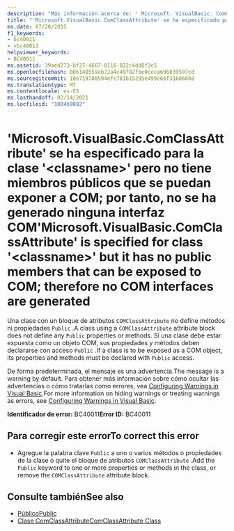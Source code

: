 ```yaml
---
description: "Más información acerca de: ' Microsoft. VisualBasic. ComClassAttribute ' se ha especificado para la clase ' <classname> ' pero no tiene miembros públicos que se puedan exponer a com; por tanto, no se genera ninguna interfaz com."
title: "'Microsoft.VisualBasic.ComClassAttribute' se ha especificado para la clase '<classname>' pero no tiene miembros públicos que se puedan exponer a COM; por tanto, no se ha generado ninguna interfaz COM"
ms.date: 07/20/2015
f1_keywords:
- bc40011
- vbc40011
helpviewer_keywords:
- BC40011
ms.assetid: 39aed273-bf27-4667-8116-022c4dd8f3c5
ms.openlocfilehash: 006140559ab72a4c49f82fbe0ceca696839597cd
ms.sourcegitcommit: 10e719780594efc781b15295e499c66f316068b8
ms.translationtype: MT
ms.contentlocale: es-ES
ms.lasthandoff: 02/14/2021
ms.locfileid: "100469882"
---
```

# <a name="microsoftvisualbasiccomclassattribute-is-specified-for-class-classname-but-it-has-no-public-members-that-can-be-exposed-to-com-therefore-no-com-interfaces-are-generated"></a><span data-ttu-id="c2dc5-103">'Microsoft.VisualBasic.ComClassAttribute' se ha especificado para la clase '\<classname>' pero no tiene miembros públicos que se puedan exponer a COM; por tanto, no se ha generado ninguna interfaz COM</span><span class="sxs-lookup"><span data-stu-id="c2dc5-103">'Microsoft.VisualBasic.ComClassAttribute' is specified for class '\<classname>' but it has no public members that can be exposed to COM; therefore no COM interfaces are generated</span></span>

<span data-ttu-id="c2dc5-104">Una clase con un bloque de atributos `COMClassAttribute` no define métodos ni propiedades `Public` .</span><span class="sxs-lookup"><span data-stu-id="c2dc5-104">A class using a `COMClassAttribute` attribute block does not define any `Public` properties or methods.</span></span> <span data-ttu-id="c2dc5-105">Si una clase debe estar expuesta como un objeto COM, sus propiedades y métodos deben declararse con acceso `Public` .</span><span class="sxs-lookup"><span data-stu-id="c2dc5-105">If a class is to be exposed as a COM object, its properties and methods must be declared with `Public` access.</span></span>  
  
 <span data-ttu-id="c2dc5-106">De forma predeterminada, el mensaje es una advertencia.</span><span class="sxs-lookup"><span data-stu-id="c2dc5-106">The message is a warning by default.</span></span> <span data-ttu-id="c2dc5-107">Para obtener más información sobre cómo ocultar las advertencias o cómo tratarlas como errores, vea [Configuring Warnings in Visual Basic](/visualstudio/ide/configuring-warnings-in-visual-basic).</span><span class="sxs-lookup"><span data-stu-id="c2dc5-107">For more information on hiding warnings or treating warnings as errors, see [Configuring Warnings in Visual Basic](/visualstudio/ide/configuring-warnings-in-visual-basic).</span></span>  
  
 <span data-ttu-id="c2dc5-108">**Identificador de error:** BC40011</span><span class="sxs-lookup"><span data-stu-id="c2dc5-108">**Error ID:** BC40011</span></span>  
  
## <a name="to-correct-this-error"></a><span data-ttu-id="c2dc5-109">Para corregir este error</span><span class="sxs-lookup"><span data-stu-id="c2dc5-109">To correct this error</span></span>  
  
- <span data-ttu-id="c2dc5-110">Agregue la palabra clave `Public` a uno o varios métodos o propiedades de la clase o quite el bloque de atributos `COMClassAttribute` .</span><span class="sxs-lookup"><span data-stu-id="c2dc5-110">Add the `Public` keyword to one or more properties or methods in the class, or remove the `COMClassAttribute` attribute block.</span></span>  
  
## <a name="see-also"></a><span data-ttu-id="c2dc5-111">Consulte también</span><span class="sxs-lookup"><span data-stu-id="c2dc5-111">See also</span></span>

- [<span data-ttu-id="c2dc5-112">Público</span><span class="sxs-lookup"><span data-stu-id="c2dc5-112">Public</span></span>](../language-reference/modifiers/public.md)
- [<span data-ttu-id="c2dc5-113">Clase ComClassAttribute</span><span class="sxs-lookup"><span data-stu-id="c2dc5-113">ComClassAttribute Class</span></span>](xref:Microsoft.VisualBasic.ComClassAttribute)
